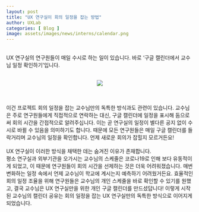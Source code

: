 ```yaml
---
layout: post
title: "UX 연구실이 회의 일정을 잡는 방법"
author: UXLab
categories: [ Blog ]
image: assets/images/news/interns/calendar.png
---
```

<br>
UX 연구실의 연구원들이 매일 수시로 하는 일이 있습니다.
바로 ‘구글 캘린더에서 교수님 일정 확인하기’입니다.
<br><br>
<figure style = "margin-left: auto; margin-right: auto;  width: 70%;  text-align: center">
    <img src="{{site.baseurl}}/assets/images/news/interns/calendar.png">
</figure>
<br><br>
이건 프로젝트 회의 일정을 잡는 교수님만의 독특한 방식과도 관련이 있습니다. 교수님은 주로 연구원들에게 직접적으로 연락하는 대신, 구글 캘린더에 일정을 표시해 둠으로써 회의 시간을 간접적으로 알려주십니다. 이는 곧 연구실의 일정이 별다른 공지 없이 수시로 바뀔 수 있음을 의미하기도 합니다. 때문에 모든 연구원들은 매일 구글 캘린더를 들락거리며 교수님의 일정을 확인합니다. 언제 새로운 회의가 잡힐지 모르거든요!
<br><br>
UX 연구실이 이러한 방식을 채택한 데는 숨겨진 이유가 존재합니다. <br>
평소 연구실과 외부기관을 오가시는 교수님의 스케줄은 코로나19로 인해 보다 유동적이게 되었고, 이 때문에 연구원들이 회의 시간을 선제하는 것은 더욱 어려워졌습니다. 매번 변화하는 일정 속에서 언제 교수님이 학교에 계시는지 예측하기 어려웠거든요. 효율적인 회의 일정 조율을 위해 연구원들은 교수님의 개인 스케줄을 바로 확인할 수 있기를 원했고, 결국 교수님은 UX 연구실만을 위한 개인 구글 캘린더를 만드셨답니다! 이렇게 시작된 교수님의 캘린더 공유는 회의 일정을 잡는 UX 연구실만의 독특한 방식으로 이어지게 되었습니다.
<br><br>
